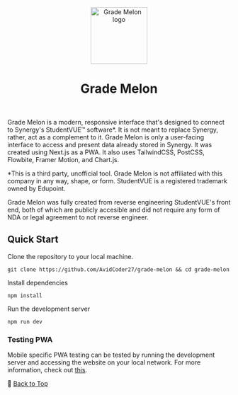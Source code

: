 <div align="center">
    <img src="https://raw.githubusercontent.com/AvidCoder27/grade-melon/master/public/assets/logo.png" width="128" alt="Grade Melon logo">
  <h1>Grade Melon</h1>
</div>
<br>

Grade Melon is a modern, responsive interface that's designed to connect to Synergy's StudentVUE™ software*. It is not meant to replace Synergy, rather, act as a complement to it. Grade Melon is only a user-facing interface to access and present data already stored in Synergy. 
It was created using Next.js as a PWA. It also uses TailwindCSS, PostCSS, Flowbite, Framer Motion, and Chart.js.

*This is a third party, unofficial tool. Grade Melon is not affiliated with this company in any way, shape, or form. StudentVUE is a registered trademark owned by Edupoint.

Grade Melon was fully created from reverse engineering StudentVUE's front end, both of which are publicly accesible and did not require any form of NDA or legal agreement to not reverse engineer.

## Quick Start
Clone the repository to your local machine.
```
git clone https://github.com/AvidCoder27/grade-melon && cd grade-melon
```
Install dependencies
```
npm install
```
Run the development server
```
npm run dev
```
### Testing PWA
Mobile specific PWA testing can be tested by running the development server and accessing the website on your local network. For more information, check out [this](https://stackoverflow.com/questions/19482164/how-can-i-access-localhost-from-another-computer-in-the-same-network).

🔼 [Back to Top](#readme)

